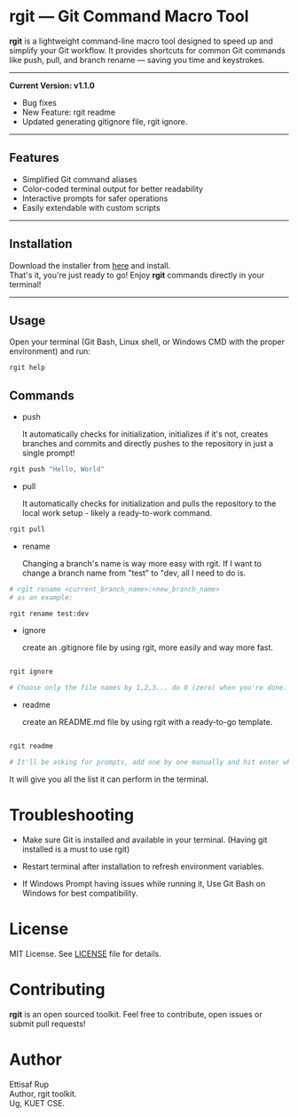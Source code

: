 # rgit — Git Command Macro Tool

**rgit** is a lightweight command-line macro tool designed to speed up and simplify your Git workflow. It provides shortcuts for common Git commands like push, pull, and branch rename — saving you time and keystrokes.

---

**Current Version: v1.1.0**

- Bug fixes
- New Feature: rgit readme
- Updated generating gitignore file, rgit ignore.

---

## Features

- Simplified Git command aliases
- Color-coded terminal output for better readability
- Interactive prompts for safer operations
- Easily extendable with custom scripts

---

## Installation

Download the installer from <a href="https://github.com/ettisafxrup/rgit/blob/main/installer/rgit.exe" download>here</a> and install.
<br>
That's it, you're just ready to go! Enjoy <b>rgit</b> commands directly in your terminal!

---

## Usage

Open your terminal (Git Bash, Linux shell, or Windows CMD with the proper environment) and run:

```bash
rgit help
```

## Commands

- push <br>

  It automatically checks for initialization, initializes if it's not, creates branches and commits and directly pushes to the repository in just a single prompt!

```bash
rgit push "Hello, World"
```

- pull <br>

  It automatically checks for initialization and pulls the repository to the local work setup - likely a ready-to-work command.

```bash
rgit pull
```

- rename <br>

  Changing a branch's name is way more easy with rgit. If I want to change a branch name from "test" to "dev, all I need to do is.

```bash
# rgit rename <current_branch_name>:<new_branch_name>
# as an example:

rgit rename test:dev
```

- ignore <br>

  create an .gitignore file by using rgit, more easily and way more fast.

```bash

rgit ignore

# Choose only the file names by 1,2,3... do 0 (zero) when you're done.
```

- readme <br>

  create an README.md file by using rgit with a ready-to-go template.

```bash

rgit readme

# It'll be asking for prompts, add one by one manually and hit enter when you're done.
```

It will give you all the list it can perform in the terminal.

# Troubleshooting

- Make sure Git is installed and available in your terminal. (Having git installed is a must to use rgit)

- Restart terminal after installation to refresh environment variables.

- If Windows Prompt having issues while running it, Use Git Bash on Windows for best compatibility.

###

# License

MIT License. See <a href="">LICENSE</a> file for details.

###

# Contributing

<b>rgit</b> is an open sourced toolkit. Feel free to contribute, open issues or submit pull requests!

###

# Author

Ettisaf Rup
<br>
Author, rgit toolkit.
<br>
Ug, KUET CSE.
